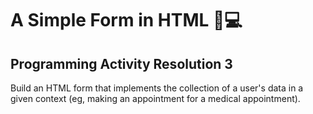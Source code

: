 # A Simple Form in HTML 📘💻

## Programming Activity Resolution 3

Build an HTML form that implements the collection of a user's data in a given context (eg, making an appointment for a medical appointment).
